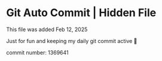 # Git Auto Commit | Hidden File

This file was added Feb 12, 2025

Just for fun and keeping my daily git commit active 🤪

commit number: 1369641
